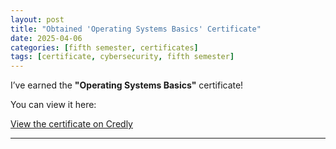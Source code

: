```yaml
---
layout: post
title: "Obtained 'Operating Systems Basics' Certificate"
date: 2025-04-06
categories: [fifth semester, certificates]
tags: [certificate, cybersecurity, fifth semester]
---
```


I’ve earned the **"Operating Systems Basics"** certificate!

You can view it here:

[View the certificate on Credly](https://www.credly.com/badges/4e06b833-f609-4c61-ac87-04933f995afe)

---

